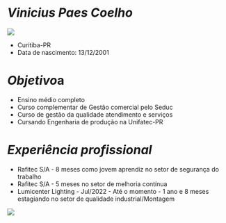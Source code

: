 # *Vinicius Paes Coelho*
<a href="https://www.linkedin.com/in/vinicius-paes-coelho-8706841a4?utm_source=share&utm_campaign=share_via&utm_content=profile&utm_medium=ios_app"><img src="https://media.licdn.com/dms/image/C560BAQHaVYd13rRz3A/company-logo_100_100/0/1638831590218/linkedin_logo?e=2147483647&v=beta&t=wQTMb6WSKjpi2vWVLKyWcrO7wtW-3uoVDhQ7ka58vhA"></a>
- Curitiba-PR
- Data de nascimento: 13/12/2001
# *Objetivo*a
- Ensino médio completo
- Curso complementar de Gestão comercial pelo Seduc
- Curso de gestão da qualidade atendimento e serviços
- Cursando Engenharia de produção na Unifatec-PR
# *Experiência profissional*
- Rafitec S/A - 8 meses como jovem aprendiz no setor de segurança do trabalho
- Rafitec S/A - 5 meses no setor de melhoria contínua
- Lumicenter Lighting - Jul/2022 - Até o momento - 1 ano e 8 meses estagiando no setor de qualidade industrial/Montagem
<img src="https://media.licdn.com/dms/image/C510BAQE59VTmdycTVw/company-logo_100_100/0/1631315414283?e=2147483647&v=beta&t=pjMQ-VL0gfpmiyDAIrFmcE-bWl_FiSrgCS2v2pnUARw">



